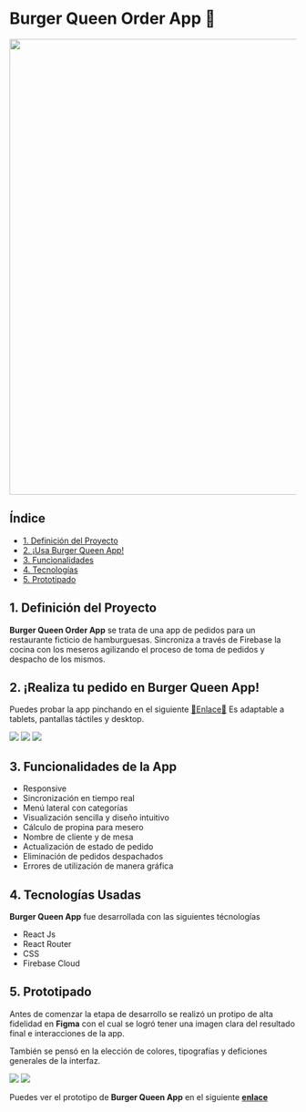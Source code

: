 # Burger Queen Order App 🍔

<img src="https://i.ibb.co/zn6QFfw/banner-Mesa-de-trabajo-4-8.png" width="800">

## Índice

* [1. Definición del Proyecto](#1-preámbulo)
* [2. ¡Usa Burger Queen App!](#2-despliegue)
* [3. Funcionalidades](#3-funcionalidades)
* [4. Tecnologías](#4-tecnologías)
* [5. Prototipado](#5-prototipado)

## 1. Definición del Proyecto

**Burger Queen Order App** se trata de una app de pedidos para un restaurante ficticio de hamburguesas. Sincroniza a través de Firebase la cocina con los meseros agilizando el proceso de toma de pedidos y despacho de los mismos. 

## 2. ¡Realiza tu pedido en Burger Queen App!

Puedes probar la app pinchando en el siguiente [🍔Enlace🍔](https://develop--isisag-burger-queen-app.netlify.app/)
Es adaptable a tablets, pantallas táctiles y desktop.

![](https://i.ibb.co/y6RJKMM/interfaz1.png)
![](https://i.ibb.co/7SgWnJv/interfaz2.png)
![](https://i.ibb.co/47nkf5H/interfaz3.png)

## 3. Funcionalidades de la App

 - Responsive
 - Sincronización en tiempo real 
 - Menú lateral con categorías 
 - Visualización sencilla y diseño intuitivo
 - Cálculo de propina para mesero
 - Nombre de cliente y de mesa
 - Actualización de estado de pedido
 - Eliminación de pedidos despachados
 - Errores de utilización de manera gráfica

## 4. Tecnologías Usadas

**Burger Queen App** fue desarrollada con las siguientes técnologías

- React Js 
- React Router
- CSS
- Firebase Cloud

## 5. Prototipado

Antes de comenzar la etapa de desarrollo se realizó un protipo de alta fidelidad en **Figma** con el cual se logró tener una imagen clara del resultado final e interacciones de la app.

También se pensó en la elección de colores, tipografías y deficiones generales de la interfaz.

![](https://i.ibb.co/QkH632d/moadboard.png)
![](https://i.ibb.co/jgb9QC7/prototipo.png)


Puedes ver el prototipo de **Burger Queen App** en el siguiente **[enlace](https://www.figma.com/proto/wnaGzvQIgfCycbHQaGkLzN/Burger-Queen-app?scaling=scale-down&page-id=0%3A1&node-id=1%3A2&starting-point-node-id=1%3A2)**






